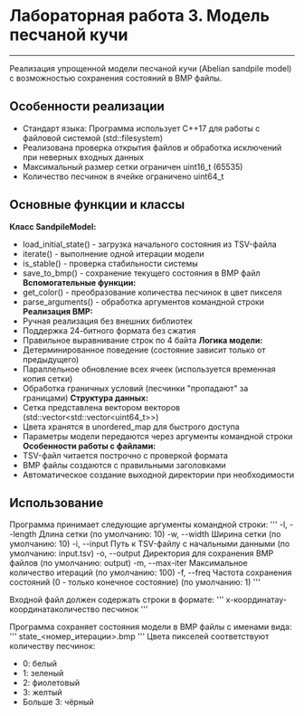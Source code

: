 # Лабораторная работа 3. Модель песчаной кучи
---------------
Реализация упрощенной модели песчаной кучи (Abelian sandpile model) с возможностью сохранения состояний в BMP файлы.

## Особенности реализации
- Стандарт языка: Программа использует C++17 для работы с файловой системой (std::filesystem)
- Реализована проверка открытия файлов и обработка исключений при неверных входных данных
- Максимальный размер сетки ограничен uint16_t (65535)
- Количество песчинок в ячейке ограничено uint64_t

## Основные функции и классы
**Класс SandpileModel:**
- load_initial_state() - загрузка начального состояния из TSV-файла
- iterate() - выполнение одной итерации модели
- is_stable() - проверка стабильности системы
- save_to_bmp() - сохранение текущего состояния в BMP файл
**Вспомогательные функции:**
- get_color() - преобразование количества песчинок в цвет пикселя
- parse_arguments() - обработка аргументов командной строки
**Реализация BMP:**
- Ручная реализация без внешних библиотек
- Поддержка 24-битного формата без сжатия
- Правильное выравнивание строк по 4 байта
**Логика модели:**
- Детерминированное поведение (состояние зависит только от предыдущего)
- Параллельное обновление всех ячеек (используется временная копия сетки)
- Обработка граничных условий (песчинки "пропадают" за границами)
**Структура данных:**
- Сетка представлена вектором векторов (std::vector<std::vector<uint64_t>>)
- Цвета хранятся в unordered_map для быстрого доступа
- Параметры модели передаются через аргументы командной строки
**Особенности работы с файлами:**
- TSV-файл читается построчно с проверкой формата
- BMP файлы создаются с правильными заголовками
- Автоматическое создание выходной директории при необходимости

## Использование
Программа принимает следующие аргументы командной строки:
'''
-l, --length    Длина сетки (по умолчанию: 10)
-w, --width     Ширина сетки (по умолчанию: 10)
-i, --input     Путь к TSV-файлу с начальными данными (по умолчанию: input.tsv)
-o, --output    Директория для сохранения BMP файлов (по умолчанию: output)
-m, --max-iter  Максимальное количество итераций (по умолчанию: 100)
-f, --freq      Частота сохранения состояний (0 - только конечное состояние) (по умолчанию: 1)
'''

Входной файл должен содержать строки в формате:
'''
x-координата<TAB>y-координата<TAB>количество песчинок
'''

Программа сохраняет состояния модели в BMP файлы с именами вида:
'''
state_<номер_итерации>.bmp
'''
Цвета пикселей соответствуют количеству песчинок:
- 0: белый
- 1: зеленый
- 2: фиолетовый
- 3: желтый
- Больше 3: чёрный

